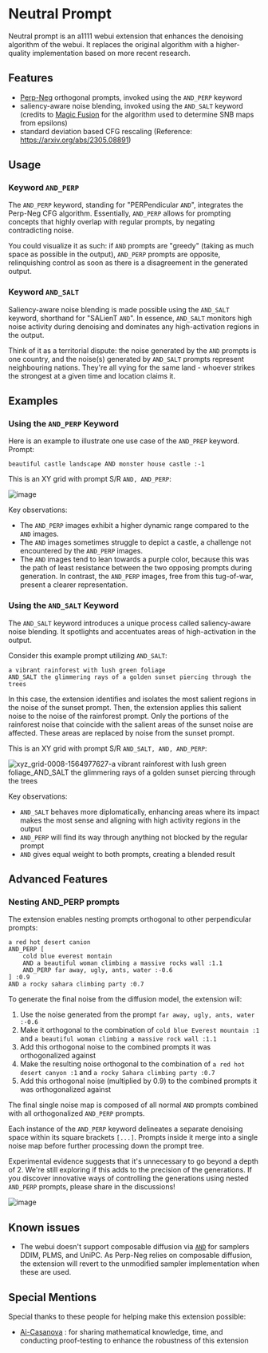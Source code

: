 # Neutral Prompt

Neutral prompt is an a1111 webui extension that enhances the denoising algorithm of the webui. It replaces the original algorithm with a higher-quality implementation based on more recent research.

## Features

- [Perp-Neg](https://perp-neg.github.io/) orthogonal prompts, invoked using the `AND_PERP` keyword
- saliency-aware noise blending, invoked using the `AND_SALT` keyword (credits to [Magic Fusion](https://magicfusion.github.io/) for the algorithm used to determine SNB maps from epsilons)
- standard deviation based CFG rescaling (Reference: https://arxiv.org/abs/2305.08891)

## Usage

### Keyword `AND_PERP`

The `AND_PERP` keyword, standing for "PERPendicular `AND`", integrates the Perp-Neg CFG algorithm. Essentially, `AND_PERP` allows for prompting concepts that highly overlap with regular prompts, by negating contradicting noise.

You could visualize it as such: if `AND` prompts are "greedy" (taking as much space as possible in the output), `AND_PERP` prompts are opposite, relinquishing control as soon as there is a disagreement in the generated output.

### Keyword `AND_SALT`

Saliency-aware noise blending is made possible using the `AND_SALT` keyword, shorthand for "SALienT `AND`". In essence, `AND_SALT` monitors high noise activity during denoising and dominates any high-activation regions in the output.

Think of it as a territorial dispute: the noise generated by the `AND` prompts is one country, and the noise(s) generated by `AND_SALT` prompts represent neighbouring nations. They're all vying for the same land - whoever strikes the strongest at a given time and location claims it.

## Examples

### Using the `AND_PERP` Keyword

Here is an example to illustrate one use case of the `AND_PREP` keyword. Prompt:

`beautiful castle landscape AND monster house castle :-1`

This is an XY grid with prompt S/R `AND, AND_PERP`:

![image](https://github.com/ljleb/sd-webui-neutral-prompt/assets/32277961/29f3cf34-2ed4-45d2-b73a-b6fadec21d61)

Key observations:

- The `AND_PERP` images exhibit a higher dynamic range compared to the `AND` images.
- The `AND` images sometimes struggle to depict a castle, a challenge not encountered by the `AND_PERP` images.
- The `AND` images tend to lean towards a purple color, because this was the path of least resistance between the two opposing prompts during generation. In contrast, the `AND_PERP` images, free from this tug-of-war, present a clearer representation.

### Using the `AND_SALT` Keyword

The `AND_SALT` keyword introduces a unique process called saliency-aware noise blending. It spotlights and accentuates areas of high-activation in the output.

Consider this example prompt utilizing `AND_SALT`:

```
a vibrant rainforest with lush green foliage
AND_SALT the glimmering rays of a golden sunset piercing through the trees
```

In this case, the extension identifies and isolates the most salient regions in the noise of the sunset prompt. Then, the extension applies this salient noise to the noise of the rainforest prompt. Only the portions of the rainforest noise that coincide with the salient areas of the sunset noise are affected. These areas are replaced by noise from the sunset prompt.

This is an XY grid with prompt S/R `AND_SALT, AND, AND_PERP`:

![xyz_grid-0008-1564977627-a vibrant rainforest with lush green foliage_AND_SALT the glimmering rays of a golden sunset piercing through the trees](https://github.com/ljleb/sd-webui-neutral-prompt/assets/32277961/2404f20b-47f6-457f-b4c5-76b9fd919345)

Key observations:

- `AND_SALT` behaves more diplomatically, enhancing areas where its impact makes the most sense and aligning with high activity regions in the output
- `AND_PERP` will find its way through anything not blocked by the regular prompt
- `AND` gives equal weight to both prompts, creating a blended result

## Advanced Features

### Nesting AND_PERP prompts

The extension enables nesting prompts orthogonal to other perpendicular prompts:

```
a red hot desert canion
AND_PERP [
    cold blue everest montain
    AND a beautiful woman climbing a massive rocks wall :1.1
    AND_PERP far away, ugly, ants, water :-0.6
] :0.9
AND a rocky sahara climbing party :0.7
```

To generate the final noise from the diffusion model, the extension will:

1. Use the noise generated from the prompt `far away, ugly, ants, water :-0.6`
2. Make it orthogonal to the combination of `cold blue Everest mountain :1` and `a beautiful woman climbing a massive rock wall :1.1`
3. Add this orthogonal noise to the combined prompts it was orthogonalized against
4. Make the resulting noise orthogonal to the combination of `a red hot desert canyon :1` and `a rocky Sahara climbing party :0.7`
5. Add this orthogonal noise (multiplied by 0.9) to the combined prompts it was orthogonalized against

The final single noise map is composed of all normal `AND` prompts combined with all orthogonalized `AND_PERP` prompts.

Each instance of the `AND_PERP` keyword delineates a separate denoising space within its square brackets `[...]`. Prompts inside it merge into a single noise map before further processing down the prompt tree.

Experimental evidence suggests that it's unnecessary to go beyond a depth of 2. We're still exploring if this adds to the precision of the generations. If you discover innovative ways of controlling the generations using nested `AND_PERP` prompts, please share in the discussions!

![image](https://github.com/ljleb/sd-webui-neutral-prompt/assets/32277961/f6d0c95b-8efd-4ce2-b5e4-928597facd34)

## Known issues

- The webui doesn't support composable diffusion via [`AND`](https://github.com/AUTOMATIC1111/stable-diffusion-webui/wiki/Features#composable-diffusion) for samplers DDIM, PLMS, and UniPC. As Perp-Neg relies on composable diffusion, the extension will revert to the unmodified sampler implementation when these are used.

## Special Mentions

Special thanks to these people for helping make this extension possible:

- [Ai-Casanova](https://github.com/AI-Casanova) : for sharing mathematical knowledge, time, and conducting proof-testing to enhance the robustness of this extension
